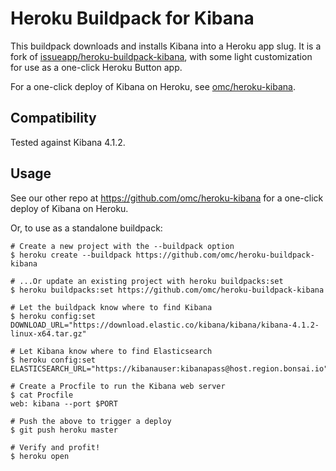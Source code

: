 # Heroku Buildpack for Kibana

This buildpack downloads and installs Kibana into a Heroku app slug. It is a fork of [issueapp/heroku-buildpack-kibana](https://github.com/issueapp/heroku-buildpack-kibana), with some light customization for use as a one-click Heroku Button app.

For a one-click deploy of Kibana on Heroku, see [omc/heroku-kibana](https://github.com/omc/heroku-kibana).

## Compatibility

Tested against Kibana 4.1.2.

## Usage

See our other repo at https://github.com/omc/heroku-kibana for a one-click deploy of Kibana on Heroku.

Or, to use as a standalone buildpack:

    # Create a new project with the --buildpack option
    $ heroku create --buildpack https://github.com/omc/heroku-buildpack-kibana

    # ...Or update an existing project with heroku buildpacks:set
    $ heroku buildpacks:set https://github.com/omc/heroku-buildpack-kibana

    # Let the buildpack know where to find Kibana
    $ heroku config:set DOWNLOAD_URL="https://download.elastic.co/kibana/kibana/kibana-4.1.2-linux-x64.tar.gz"

    # Let Kibana know where to find Elasticsearch
    $ heroku config:set ELASTICSEARCH_URL="https://kibanauser:kibanapass@host.region.bonsai.io"

    # Create a Procfile to run the Kibana web server
    $ cat Procfile
    web: kibana --port $PORT

    # Push the above to trigger a deploy
    $ git push heroku master

    # Verify and profit!
    $ heroku open
